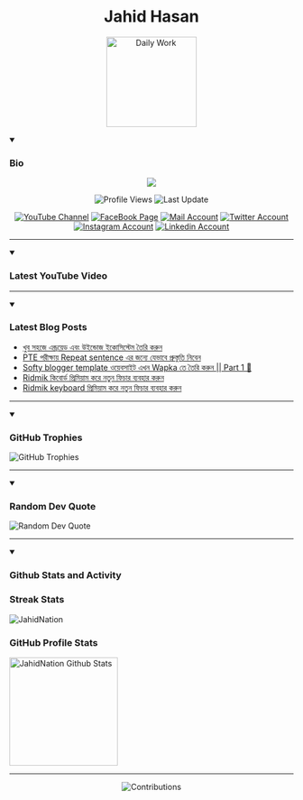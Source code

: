 <h1 align="center">Jahid Hasan</h1>
<p align="center">
  <img alt="Daily Work" height="160px" src="https://i.imgur.com/uhZdH9C.gif" />
</p>
<details open>
 <summary><h3>Bio</h3></summary>
<p align="center">
<img src="https://readme-typing-svg.demolab.com/?lines=Every+day%2C+learn+something+new.;Make+mistakes%2C+learn+from+them.;Work+hard%2C+stay+humble%2C+succeed.;Dream+big%2C+take+action%2C+succeed.;Small+steps+lead+to+big+leaps.;Take+action%2C+make+things+happen.&font=Fira%20Code&center=true&width=440&height=45&color=808080&vCenter=true&pause=1000&size=22" />
</p>

<p align="center">
<img alt="Profile Views" title="Profile Views" src="https://komarev.com/ghpvc/?username=jahidnation&style=for-the-badge&color=29bf12"/>
  <img alt="Last Update" title="Last Update" src="https://img.shields.io/github/last-commit/jahidnation/jahidnation?logo=markdown&label=LAST+UPDATE&color=29bf12&style=for-the-badge"/>
</p>
<p align="center">
      <a href="https://youtube.com/@jahidnation">
         <img alt="YouTube Channel" title="YouTube Channel" src="https://img.shields.io/badge/YouTube-%23FF0000.svg?logo=YouTube&logoColor=white"/></a> 
      <a href="https://facebook.com/jahidnation">
         <img alt="FaceBook Page" title="FaceBook Page" src="https://img.shields.io/badge/FaceBook-%234267B2.svg?logo=FaceBook&logoColor=white"/></a>
      <a href="mailto:mail@jahid.eu.org">
         <img alt="Mail Account" title="Mail Account" src="https://img.shields.io/badge/Mail-%23c71610.svg?logo=Gmail&logoColor=white"/></a>
      <a href="https://twitter.com/jahidnation">
         <img alt="Twitter Account" title="Twitter Account" src="https://img.shields.io/badge/Twitter-%231DA1F2.svg?logo=Twitter&logoColor=white"/></a>
      <a href="https://instagram.com/jahidnation">
         <img alt="Instagram Account" title="Instagram Account" src="https://img.shields.io/badge/Instagram-%23E4405F.svg?logo=Instagram&logoColor=white"/></a>
      <a href="https://linkedin.com/in/jahidnation">
         <img alt="Linkedin Account" title="Linkedin Account" src="https://img.shields.io/badge/Linkedin-%230072b1.svg?logo=Linkedin&logoColor=white"/></a>
</p>

---
</details>

<details open>
 <summary><h3>Latest YouTube Video</h3></summary>

<!-- BEGIN VID -->

<!-- END VID -->

---

</details>

<details open>
 <summary><h3>Latest Blog Posts</h3></summary>

<!-- BLOG-POST-LIST:START -->
- [খুব সহজে এন্ড্রয়েড এবং উইন্ডোজ ইকোসিস্টেম তৈরি করুন](https://dev-blog-reader.pantheonsite.io/2024/11/20/%e0%a6%96%e0%a7%81%e0%a6%ac-%e0%a6%b8%e0%a6%b9%e0%a6%9c%e0%a7%87-%e0%a6%8f%e0%a6%a8%e0%a7%8d%e0%a6%a1%e0%a7%8d%e0%a6%b0%e0%a6%af%e0%a6%bc%e0%a7%87%e0%a6%a1-%e0%a6%8f%e0%a6%ac%e0%a6%82-%e0%a6%89/)
- [PTE পরীক্ষায় Repeat sentence এর জন্যে যেভাবে প্রুস্তুতি নিবেন](https://dev-blog-reader.pantheonsite.io/2024/11/20/pte-%e0%a6%aa%e0%a6%b0%e0%a7%80%e0%a6%95%e0%a7%8d%e0%a6%b7%e0%a6%be%e0%a6%af%e0%a6%bc-repeat-sentence-%e0%a6%8f%e0%a6%b0-%e0%a6%9c%e0%a6%a8%e0%a7%8d%e0%a6%af%e0%a7%87-%e0%a6%af%e0%a7%87%e0%a6%ad/)
- [Softy blogger template ওয়েবসাইট এখন Wapka তে তৈরি করুন || Part 1 🔅](https://dev-blog-reader.pantheonsite.io/2024/11/20/softy-blogger-template-%e0%a6%93%e0%a6%af%e0%a6%bc%e0%a7%87%e0%a6%ac%e0%a6%b8%e0%a6%be%e0%a6%87%e0%a6%9f-%e0%a6%8f%e0%a6%96%e0%a6%a8-wapka-%e0%a6%a4%e0%a7%87-%e0%a6%a4%e0%a7%88%e0%a6%b0%e0%a6%bf/)
- [Ridmik কিবোর্ড প্রিমিয়াম করে নতুন ফিচার ব্যবহার করুন](https://dev-blog-reader.pantheonsite.io/2024/11/20/ridmik-%e0%a6%95%e0%a6%bf%e0%a6%ac%e0%a7%8b%e0%a6%b0%e0%a7%8d%e0%a6%a1-%e0%a6%aa%e0%a7%8d%e0%a6%b0%e0%a6%bf%e0%a6%ae%e0%a6%bf%e0%a6%af%e0%a6%bc%e0%a6%be%e0%a6%ae-%e0%a6%95%e0%a6%b0%e0%a7%87-%e0%a6%a8/)
- [Ridmik keyboard প্রিমিয়াম করে নতুন ফিচার ব্যবহার করুন](https://dev-blog-reader.pantheonsite.io/2024/11/20/ridmik-keyboard-%e0%a6%aa%e0%a7%8d%e0%a6%b0%e0%a6%bf%e0%a6%ae%e0%a6%bf%e0%a6%af%e0%a6%bc%e0%a6%be%e0%a6%ae-%e0%a6%95%e0%a6%b0%e0%a7%87-%e0%a6%a8%e0%a6%a4%e0%a7%81%e0%a6%a8-%e0%a6%ab%e0%a6%bf%e0%a6%9a/)
<!-- BLOG-POST-LIST:END -->

---

</details>

<details open>
 <summary><h3>GitHub Trophies</h3></summary>

<img alt="GitHub Trophies" title="GitHub Trophies" src="https://github-profile-trophy.vercel.app/?username=jahidnation&column=8&theme=gruvbox&no-frame=true"/>

---

</details>

<details open>
 <summary><h3>Random Dev Quote</h3></summary>

<img alt="Random Dev Quote" title="Random Dev Quote" src="https://quotes-github-readme.vercel.app/api?type=horizontal&theme=radical"/>

---

</details>

<details open> 
  <summary><h3>Github Stats and Activity</h3></summary>

  <h3>Streak Stats</h3>

  <p>
      <img title="Streak Stats" alt=JahidNation Streak" src="https://streak-stats.demolab.com/?user=jahidnation&theme=monokai-metallian&hide_border=true"/>
  </p>

  <h3>GitHub Profile Stats</h3>
  <p>
  <img alt="JahidNation Github Stats" src="https://denvercoder1-github-readme-stats.vercel.app/api/?username=jahidnation&show_icons=true&include_all_commits=true&count_private=true&theme=react&hide_border=true&bg_color=1F222E&title_color=F85D7F&icon_color=F8D866" height="192px"/>
  </p>

---

<p align="center">
<img alt="Contributions" title="Contributions" src="https://github.com/jahidnation/jahidnation/blob/contributions/snake.svg"/>
</p>
